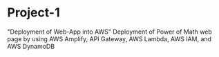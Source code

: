 # Project-1
"Deployment of Web-App into AWS"
Deployment of Power of Math web page by using AWS Amplify, API Gateway, AWS Lambda, AWS IAM, and AWS DynamoDB 
